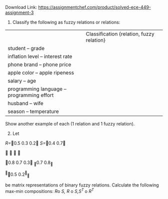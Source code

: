 Download Link: https://assignmentchef.com/product/solved-ece-449-assignment-3
<br>
<ol>

 <li>Classify the following as fuzzy relations or relations:</li>

</ol>

<table width="644">

 <tbody>

  <tr>

   <td width="319"> </td>

   <td width="325">Classification {relation, fuzzy relation}</td>

  </tr>

  <tr>

   <td width="319">student – grade</td>

   <td width="325"> </td>

  </tr>

  <tr>

   <td width="319">inflation level  – interest rate</td>

   <td width="325"> </td>

  </tr>

  <tr>

   <td width="319">phone brand – phone price</td>

   <td width="325"> </td>

  </tr>

  <tr>

   <td width="319">apple color – apple ripeness</td>

   <td width="325"> </td>

  </tr>

  <tr>

   <td width="319">salary – age</td>

   <td width="325"> </td>

  </tr>

  <tr>

   <td width="319">programming language – programming effort</td>

   <td width="325"> </td>

  </tr>

  <tr>

   <td width="319">husband – wife</td>

   <td width="325"> </td>

  </tr>

  <tr>

   <td width="319">season – temperature</td>

   <td width="325"> </td>

  </tr>

 </tbody>

</table>




Show another example of each (1 relation and 1 fuzzy relation).

<ol start="2">

 <li> Let</li>

</ol>

<em>R=</em>0.5    0.3    0.2 <em>S=</em>0.4   0.7

                                         

0.8   0.7   0.3       <sub></sub>0.7   0.8<sub></sub>

<sup></sup>0.5 0.2<sup></sup><sub></sub>

be matrix representations of binary fuzzy relations. Calculate the following max-min compositions: <em>R</em>o <em>S,  R </em>o <em>S,S</em><em><sup>T </sup></em>o <em>R</em><em><sup>T</sup></em>

















